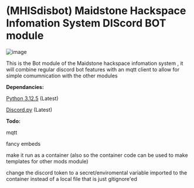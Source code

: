 # (MHISdisbot) Maidstone Hackspace Infomation System DIScord BOT module
![image](https://github.com/user-attachments/assets/ddddfc99-50ec-4f26-9985-b95485383bda)

This is the Bot module of the Maidstone hackspace infomation system , it will combine regular discord bot features with an mqtt client to allow for simple comumnication with the other modules 
 

**Dependancies:**

[Python 3.12.5](https://www.python.org/downloads/release/python-3125/) (Latest)

[Discord.py](https://pypi.org/project/discord.py/) (Latest)


**Todo:**

mqtt 

fancy embeds

make it run as a container (also so the container code can be used to make templates for other mods module)

change the discord token to a secret/enviromental variable imported to the container instead of a local file that is just gitignore'ed

